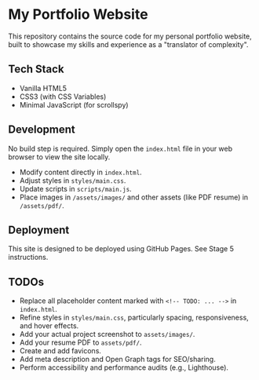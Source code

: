 # My Portfolio Website

This repository contains the source code for my personal portfolio website, built to showcase my skills and experience as a "translator of complexity".

## Tech Stack

*   Vanilla HTML5
*   CSS3 (with CSS Variables)
*   Minimal JavaScript (for scrollspy)

## Development

No build step is required. Simply open the `index.html` file in your web browser to view the site locally.

*   Modify content directly in `index.html`.
*   Adjust styles in `styles/main.css`.
*   Update scripts in `scripts/main.js`.
*   Place images in `/assets/images/` and other assets (like PDF resume) in `/assets/pdf/`.

## Deployment

This site is designed to be deployed using GitHub Pages. See Stage 5 instructions.

## TODOs

*   Replace all placeholder content marked with `<!-- TODO: ... -->` in `index.html`.
*   Refine styles in `styles/main.css`, particularly spacing, responsiveness, and hover effects.
*   Add your actual project screenshot to `assets/images/`.
*   Add your resume PDF to `assets/pdf/`.
*   Create and add favicons.
*   Add meta description and Open Graph tags for SEO/sharing.
*   Perform accessibility and performance audits (e.g., Lighthouse).